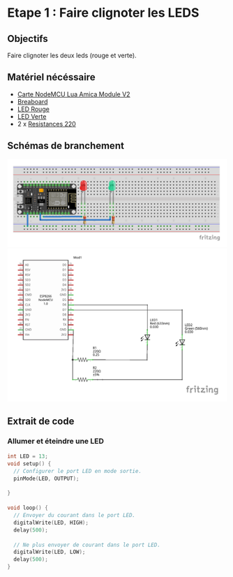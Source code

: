 # Etape 1 : Faire clignoter les LEDS

## Objectifs 
Faire clignoter les deux leds (rouge et verte).

## Matériel nécéssaire
- [Carte NodeMCU Lua Amica Module V2](https://leony.ydayslyon.fr/consumables/284)
- [Breaboard](https://leony.ydayslyon.fr/consumables/291)
- [LED Rouge](https://leony.ydayslyon.fr/consumables/80)
- [LED Verte](https://leony.ydayslyon.fr/consumables/88)
- 2 x [Resistances 220](https://leony.ydayslyon.fr/consumables/104) 

## Schémas de branchement
![breaboard](../images/step-1_bb.png)
![schematics](../images/step-1_schem.png)

## Extrait de code 

### Allumer et éteindre une LED
```c
int LED = 13;
void setup() {
  // Configurer le port LED en mode sortie. 
  pinMode(LED, OUTPUT);

}

void loop() {
  // Envoyer du courant dans le port LED. 
  digitalWrite(LED, HIGH);
  delay(500);

  // Ne plus envoyer de courant dans le port LED.
  digitalWrite(LED, LOW);
  delay(500);
}

```
